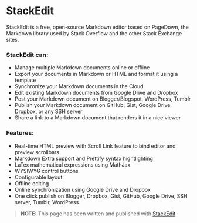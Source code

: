 StackEdit
=========

StackEdit is a free, open-source Markdown editor based on PageDown, the Markdown library used by Stack Overflow and the other Stack Exchange sites.

### StackEdit can:
 
 - Manage multiple Markdown documents online or offline
 - Export your documents in Markdown or HTML and format it using a template
 - Synchronize your Markdown documents in the Cloud
 - Edit existing Markdown documents from Google Drive and Dropbox
 - Post your Markdown document on Blogger/Blogspot, WordPress, Tumblr
 - Publish your Markdown document on GitHub, Gist, Google Drive, Dropbox, or any SSH server
 - Share a link to a Markdown document that renders it in a nice viewer

### Features:

 - Real-time HTML preview with Scroll Link feature to bind editor and preview scrollbars
 - Markdown Extra support and Prettify syntax hightlighting
 - LaTex mathematical expressions using MathJax
 - WYSIWYG control buttons
 - Configurable layout
 - Offline editing
 - Online synchronization using Google Drive and Dropbox
 - One click publish on Blogger, Dropbox, Gist, GitHub, Google Drive, SSH server, Tumblr, WordPress

> **NOTE:** This page has been written and published with [StackEdit][1].

  [1]: http://benweet.github.io/stackedit/ "StackEdit"